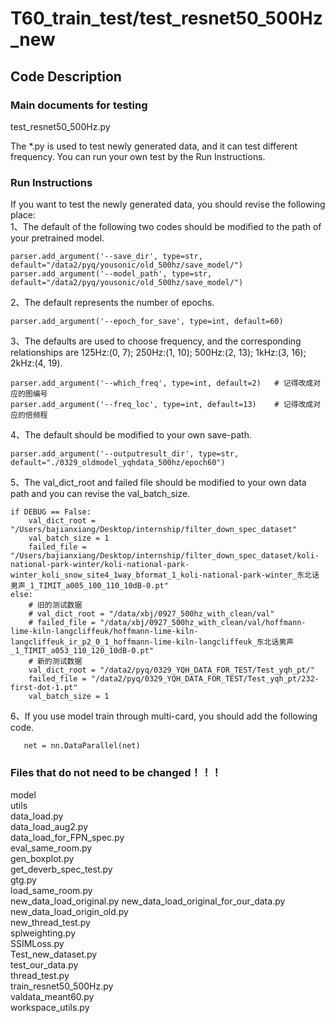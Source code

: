 # T60_train_test/test_resnet50_500Hz_new  
## Code Description  
### Main documents for testing  
test_resnet50_500Hz.py  
  
  The *.py is used to test newly generated data, and it can test different frequency. You can run your own test by the Run Instructions.
  
### Run Instructions   
If you want to test the newly generated data, you should revise the following place:  
  1、The default of the following two codes should be modified to the path of your pretrained model.

    parser.add_argument('--save_dir', type=str, default="/data2/pyq/yousonic/old_500hz/save_model/")  
    parser.add_argument('--model_path', type=str, default="/data2/pyq/yousonic/old_500hz/save_model/")  
  
  2、The default represents the number of epochs.  
  
    parser.add_argument('--epoch_for_save', type=int, default=60)  
    
  3、The defaults are used to choose frequency, and the corresponding relationships are  125Hz:(0, 7); 250Hz:(1, 10); 500Hz:(2, 13); 1kHz:(3, 16); 2kHz:(4, 19).  
  
    parser.add_argument('--which_freq', type=int, default=2)   # 记得改成对应的图编号
    parser.add_argument('--freq_loc', type=int, default=13)    # 记得改成对应的倍频程
    
   4、The default should be modified to your own save-path.  
   
    parser.add_argument('--outputresult_dir', type=str, default="./0329_oldmodel_yqhdata_500hz/epoch60")  
    
   5、The val_dict_root and failed file should be modified to your own data path and you can revise the val_batch_size.  
   
    if DEBUG == False:
        val_dict_root = "/Users/bajianxiang/Desktop/internship/filter_down_spec_dataset"
        val_batch_size = 1
        failed_file = "/Users/bajianxiang/Desktop/internship/filter_down_spec_dataset/koli-national-park-winter/koli-national-park-winter_koli_snow_site4_1way_bformat_1_koli-national-park-winter_东北话男声_1_TIMIT_a005_100_110_10dB-0.pt"
    else:
        # 旧的测试数据
        # val_dict_root = "/data/xbj/0927_500hz_with_clean/val"
        # failed_file = "/data/xbj/0927_500hz_with_clean/val/hoffmann-lime-kiln-langcliffeuk/hoffmann-lime-kiln-langcliffeuk_ir_p2_0_1_hoffmann-lime-kiln-langcliffeuk_东北话男声_1_TIMIT_a053_110_120_10dB-0.pt"
        # 新的测试数据
        val_dict_root = "/data2/pyq/0329_YQH_DATA_FOR_TEST/Test_yqh_pt/"
        failed_file = "/data2/pyq/0329_YQH_DATA_FOR_TEST/Test_yqh_pt/232-first-dot-1.pt"
        val_batch_size = 1  
   
   6、If you use model train through multi-card, you should add the following code.
   
       net = nn.DataParallel(net)
   
### Files that do not need to be changed！！！
model  
utils  
data_load.py  
data_load_aug2.py  
data_load_for_FPN_spec.py  
eval_same_room.py  
gen_boxplot.py  
get_deverb_spec_test.py  
gtg.py  
load_same_room.py  
new_data_load_original.py
new_data_load_original_for_our_data.py  
new_data_load_origin_old.py  
new_thread_test.py  
splweighting.py  
SSIMLoss.py  
Test_new_dataset.py  
test_our_data.py  
thread_test.py  
train_resnet50_500Hz.py  
valdata_meant60.py  
workspace_utils.py  
